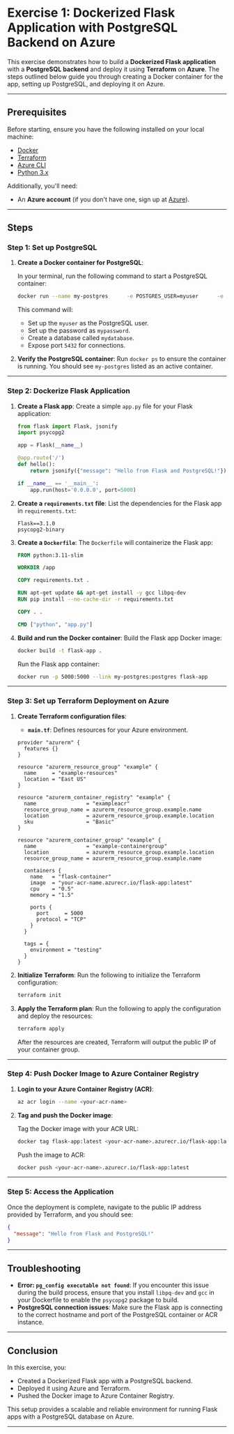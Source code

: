 
# Exercise 1: Dockerized Flask Application with PostgreSQL Backend on Azure

This exercise demonstrates how to build a **Dockerized Flask application** with a **PostgreSQL backend** and deploy it using **Terraform** on **Azure**. The steps outlined below guide you through creating a Docker container for the app, setting up PostgreSQL, and deploying it on Azure.

---

## Prerequisites

Before starting, ensure you have the following installed on your local machine:

- [Docker](https://www.docker.com/get-started)
- [Terraform](https://www.terraform.io/downloads.html)
- [Azure CLI](https://learn.microsoft.com/en-us/cli/azure/install-azure-cli)
- [Python 3.x](https://www.python.org/downloads/)

Additionally, you'll need:

- An **Azure account** (if you don't have one, sign up at [Azure](https://azure.microsoft.com/en-us/free/)).

---

## Steps

### Step 1: Set up PostgreSQL

1. **Create a Docker container for PostgreSQL**:
   
   In your terminal, run the following command to start a PostgreSQL container:

   ```bash
   docker run --name my-postgres      -e POSTGRES_USER=myuser      -e POSTGRES_PASSWORD=mypassword      -e POSTGRES_DB=mydatabase      -p 5432:5432      -d postgres
   ```

   This command will:
   - Set up the `myuser` as the PostgreSQL user.
   - Set up the password as `mypassword`.
   - Create a database called `mydatabase`.
   - Expose port `5432` for connections.

2. **Verify the PostgreSQL container**:
   Run `docker ps` to ensure the container is running. You should see `my-postgres` listed as an active container.

---

### Step 2: Dockerize Flask Application

1. **Create a Flask app**:
   Create a simple `app.py` file for your Flask application:

   ```python
   from flask import Flask, jsonify
   import psycopg2

   app = Flask(__name__)

   @app.route('/')
   def hello():
       return jsonify({"message": "Hello from Flask and PostgreSQL!"})

   if __name__ == '__main__':
       app.run(host='0.0.0.0', port=5000)
   ```

2. **Create a `requirements.txt` file**:
   List the dependencies for the Flask app in `requirements.txt`:

   ```
   Flask==3.1.0
   psycopg2-binary
   ```

3. **Create a `Dockerfile`**:
   The `Dockerfile` will containerize the Flask app:

   ```dockerfile
   FROM python:3.11-slim

   WORKDIR /app

   COPY requirements.txt .

   RUN apt-get update && apt-get install -y gcc libpq-dev
   RUN pip install --no-cache-dir -r requirements.txt

   COPY . .

   CMD ["python", "app.py"]
   ```

4. **Build and run the Docker container**:
   Build the Flask app Docker image:

   ```bash
   docker build -t flask-app .
   ```

   Run the Flask app container:

   ```bash
   docker run -p 5000:5000 --link my-postgres:postgres flask-app
   ```

---

### Step 3: Set up Terraform Deployment on Azure

1. **Create Terraform configuration files**:

   - **`main.tf`**: Defines resources for your Azure environment.

   ```hcl
   provider "azurerm" {
     features {}
   }

   resource "azurerm_resource_group" "example" {
     name     = "example-resources"
     location = "East US"
   }

   resource "azurerm_container_registry" "example" {
     name                = "exampleacr"
     resource_group_name = azurerm_resource_group.example.name
     location            = azurerm_resource_group.example.location
     sku                 = "Basic"
   }

   resource "azurerm_container_group" "example" {
     name                = "example-containergroup"
     location            = azurerm_resource_group.example.location
     resource_group_name = azurerm_resource_group.example.name

     containers {
       name   = "flask-container"
       image  = "your-acr-name.azurecr.io/flask-app:latest"
       cpu    = "0.5"
       memory = "1.5"

       ports {
         port     = 5000
         protocol = "TCP"
       }
     }

     tags = {
       environment = "testing"
     }
   }
   ```

2. **Initialize Terraform**:
   Run the following to initialize the Terraform configuration:

   ```bash
   terraform init
   ```

3. **Apply the Terraform plan**:
   Run the following to apply the configuration and deploy the resources:

   ```bash
   terraform apply
   ```

   After the resources are created, Terraform will output the public IP of your container group.

---

### Step 4: Push Docker Image to Azure Container Registry

1. **Login to your Azure Container Registry (ACR)**:

   ```bash
   az acr login --name <your-acr-name>
   ```

2. **Tag and push the Docker image**:

   Tag the Docker image with your ACR URL:

   ```bash
   docker tag flask-app:latest <your-acr-name>.azurecr.io/flask-app:latest
   ```

   Push the image to ACR:

   ```bash
   docker push <your-acr-name>.azurecr.io/flask-app:latest
   ```

---

### Step 5: Access the Application

Once the deployment is complete, navigate to the public IP address provided by Terraform, and you should see:

```json
{
  "message": "Hello from Flask and PostgreSQL!"
}
```

---

## Troubleshooting

- **Error: `pg_config executable not found`**: If you encounter this issue during the build process, ensure that you install `libpq-dev` and `gcc` in your Dockerfile to enable the `psycopg2` package to build.
- **PostgreSQL connection issues**: Make sure the Flask app is connecting to the correct hostname and port of the PostgreSQL container or ACR instance.

---

## Conclusion

In this exercise, you:

- Created a Dockerized Flask app with a PostgreSQL backend.
- Deployed it using Azure and Terraform.
- Pushed the Docker image to Azure Container Registry.

This setup provides a scalable and reliable environment for running Flask apps with a PostgreSQL database on Azure. 

---
